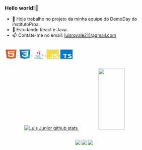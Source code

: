 ### Hello world!👋

- 🔭 Hoje trabalho no projeto da minha equipe do DemoDay do InstitutoProa.
- 🌱 Estudando React e Java.
- 📫 Contate-me no email: luisroyale211@gmail.com

<div>
  <a href="https://github.com/Luisjunior119">
  
</div>
 
 <div style="display: inline_block"><br>
  <img align="center" alt="Luis-HTML" height="30" width="40" src="https://raw.githubusercontent.com/devicons/devicon/master/icons/html5/html5-original.svg">
  <img align="center" alt="Luis-CSS" height="30" width="40" src="https://raw.githubusercontent.com/devicons/devicon/master/icons/css3/css3-original.svg">
  <img align="center" alt="Luis-Java" height="30" width="40" src="https://raw.githubusercontent.com/devicons/devicon/master/icons/java/java-original.svg">  
  <img align="center" alt="Luis-Js" height="30" width="40" src="https://raw.githubusercontent.com/devicons/devicon/master/icons/javascript/javascript-plain.svg">
  <img align="center" alt="Luis-Typescript" height="30" width="40" src="https://raw.githubusercontent.com/devicons/devicon/master/icons/typescript/typescript-original.svg">  
  </div>

 ##
 
 <div align="center">  
  
  <img width="49%" height="195px" src="https://github-readme-stats.vercel.app/api?username=LuisJunior119&show_icons=true&count_private=true&hide_border=true&title_color=415ce1&icon_color=415ce1&text_color=c9d1d9&bg_color=0d1117" alt="Luis Junior github stats" /> 
  <img width="41%" height="195px" src="https://github-readme-stats.vercel.app/api/top-langs/?username=Luisjunior119&layout=compact&hide_border=true&title_color=415ce1&text_color=48D1CC&bg_color=0d1117" />

 ##
 
 <div>
  <a href="https://www.instagram.com/luisu.u5/" target="_blank"><img src="https://img.shields.io/badge/-Instagram-%23E4405F?style=for-the-badge&logo=instagram&logoColor=white" target="_blank"></a>
  <a href = "mailto:luisroyale211@gmail.com"><img src="https://img.shields.io/badge/-Gmail-%23333?style=for-the-badge&logo=gmail&logoColor=white" target="_blank"></a>
  <a href="https://www.linkedin.com/in/luis-santana-0b307b231/" target="_blank"><img src="https://img.shields.io/badge/-LinkedIn-%230077B5?style=for-the-badge&logo=linkedin&logoColor=white" target="_blank"></a> 
  
 
 ##
